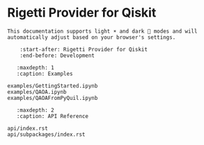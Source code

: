 # Rigetti Provider for Qiskit

```{admonition} Note
This documentation supports light ☀️ and dark 🌙 modes and will automatically adjust based on your browser's settings.
```

```{include} ../README.md
    :start-after: Rigetti Provider for Qiskit
    :end-before: Development
```

```{toctree}
   :maxdepth: 1
   :caption: Examples
   
examples/GettingStarted.ipynb
examples/QAOA.ipynb
examples/QAOAFromPyQuil.ipynb
```

```{toctree}
   :maxdepth: 2
   :caption: API Reference
   
api/index.rst
api/subpackages/index.rst
```
